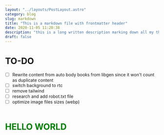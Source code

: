 ```yaml
---
layout: "../layouts/PostLayout.astro"
category: blog
slug: markdown
title: "This is a markdown file with frontmatter header"
date: 2020-11-05 11:20:38
description: "this is a long written description marking down all my thoughts as I go through this journey of starting a business that will soon bring me success"
draft: false
---
```


# TO-DO

- [ ] Rewrite content from auto body books from libgen since it won't count as duplicate content
- [ ] switch background to rtc
- [ ] remove tailwind
- [ ] research and add robot.txt file
- [ ] optimize image files sizes (webp)
<h1 class="green">HELLO WORLD</div>

<style>
  body {
    /* font-size: 4rem; */
  }
  .green {
    color: green;
    padding: 1rem 0;
  }
</style>
